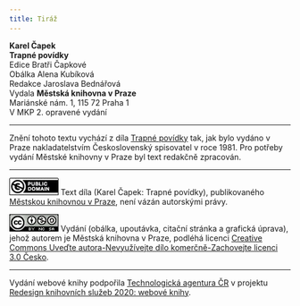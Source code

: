 ```yaml
---
title: Tiráž
---
```


**Karel Čapek**  
**Trapné povídky**  
Edice Bratři Čapkové  
Obálka Alena Kubíková  
Redakce Jaroslava Bednářová  
Vydala **Městská knihovna v Praze**  
Mariánské nám. 1, 115 72 Praha 1  
V MKP 2. opravené vydání  
[^1]: Mary, jak se daří? Pěkně jsi hrála! _Pozn. red_.  
[^2]: Máš talent, … ty jsi tak chytrá! Pověz, co by ti měl papa darovat? _Pozn. red._  
[^3]: Nechtěla bych mít jen tolik hodin. _Pozn. red._  
[^4]: No no, přirozeně … ne, jak jsi chytrá! _Pozn. red._  
[^5]: Ano, mé dítě, to můžeš. _Pozn. red._  
[^6]: A, to jste vy. _Pozn. red._  
[^7]: Ano, paní hraběnko. _Pozn. red._  
[^8]: Snad nečekáte, že se omluvím? _Pozn. red._  
[^9]: Nuže, není tedy důvod, abyste mi stála v cestě. _Pozn. red._  
[^10]: Vezměte si švestky, slečno. _Pozn. red._  
[^11]: Díky, díky, paní hraběnko.“ _Pozn. red._  
[^12]: Bájný obr Argus (Argos) měl mnoho očí, z nichž jedno stále bdělo. _Pozn. red._  
[^13]: … seď rovně! _Pozn. red._  
[^14]: Mohu se projet? _Pozn. red._  
[^15]: Pojedeš s námi? _Pozn. red._  
[^16]: Výřit – vejrat. _Pozn. red._  
[^17]: Co, Olga nejde? _Pozn. red._  
[^18]: Komplicita (z franc.) – srozumění. _Pozn. red._  
[^19]: Lambrekýny (franc.) – obloukové záclonky, závěsy. _Pozn. red._  
ISBN 978-80-7532-917-2 (webová kniha)  
V MKP 1. elektronické vydání z 3. 10. 2022.

***

Znění tohoto textu vychází z díla [Trapné povídky](https://search.mlp.cz/cz/titul/bozi-muka-trapne-povidky/14915/) tak, jak bylo vydáno v Praze nakladatelstvím Československý spisovatel v roce 1981. Pro potřeby vydání Městské knihovny v Praze byl text redakčně zpracován.

***

[![](./resources/image001.jpg)](http://creativecommons.org/publicdomain/mark/1.0/deed.cs)
Text díla (Karel Čapek: Trapné povídky), publikovaného [Městskou knihovnou v Praze](https://www.mlp.cz/cz/), není vázán autorskými právy.

[![](./resources/image002.jpg)](http://creativecommons.org/licenses/by-nc-sa/3.0/cz/)
Vydání (obálka, upoutávka, citační stránka a grafická úprava), jehož autorem je Městská knihovna v Praze, podléhá licenci [Creative Commons Uveďte autora-Nevyužívejte dílo komerčně-Zachovejte licenci 3.0 Česko](https://creativecommons.org/licenses/by-nc-sa/3.0/cz/).

***

Vydání webové knihy podpořila [Technologická agentura ČR](https://www.tacr.cz/) v projektu [Redesign knihovních služeb 2020: webové knihy](https://starfos.tacr.cz/cs/project/TL04000391).
